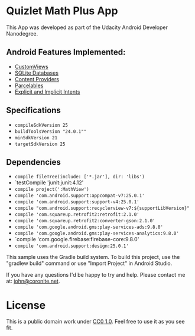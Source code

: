 # Quizlet Math Plus App
This App was developed as part of the Udacity Android Developer Nanodegree.

## Android Features Implemented:

- [CustomViews](https://developer.android.com/training/custom-views/index.html)
- [SQLite Databases](https://developer.android.com/training/basics/data-storage/databases.html)
- [Content Providers](https://developer.android.com/reference/android/content/ContentProvider.html)
- [Parcelables](https://developer.android.com/reference/android/os/Parcelable.html)
- [Explicit and Implicit Intents](https://developer.android.com/reference/android/content/Intent.html)


## Specifications
- `compileSdkVersion 25`
- `buildToolsVersion "24.0.1""`
- `minSdkVersion 21`
- `targetSdkVersion 25`

## Dependencies
- `compile fileTree(include: ['*.jar'], dir: 'libs')`
- `testCompile 'junit:junit:4.12'
- `compile project(':MathView')`
- `compile 'com.android.support:appcompat-v7:25.0.1'`
- `compile 'com.android.support:support-v4:25.0.1'`
- `compile "com.android.support:recyclerview-v7:${supportLibVersion}"`
- `compile 'com.squareup.retrofit2:retrofit:2.1.0'`
- `compile 'com.squareup.retrofit2:converter-gson:2.1.0'`
- `compile 'com.google.android.gms:play-services-ads:9.8.0'`
- `compile 'com.google.android.gms:play-services-analytics:9.8.0'`
- `compile 'com.google.firebase:firebase-core:9.8.0'
- `compile 'com.android.support:design:25.0.1'`


This sample uses the Gradle build system. To build this project, use the "gradlew build" command or use "Import Project" in Android Studio.

If you have any questions I'd be happy to try and help. Please contact me at: john@coronite.net.

# License
This is a public domain work under [CC0 1.0](https://creativecommons.org/publicdomain/zero/1.0/). Feel free to use it as you see fit.